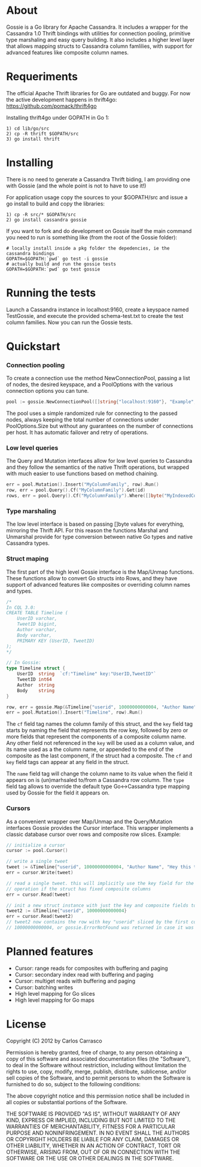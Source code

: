 # About

Gossie is a Go library for Apache Cassandra. It includes a wrapper for the Cassandra 1.0 Thrift bindings with utilities for connection pooling, primitive type marshaling and easy query building. It also includes a higher level layer that allows mapping structs to Cassandra column famlilies, with support for advanced features like composite column names.


# Requeriments

The official Apache Thrift libraries for Go are outdated and buggy. For now the active development happens in thrift4go:
https://github.com/pomack/thrift4go

Installing thrift4go under GOPATH in Go 1:

```
1) cd lib/go/src
2) cp -R thrift $GOPATH/src
3) go install thrift
```


# Installing

There is no need to generate a Cassandra Thrift biding, I am providing one with Gossie (and the whole point is not to have to use it!)

For application usage copy the sources to your $GOPATH/src and issue a go install to build and copy the libraries:

```
1) cp -R src/* $GOPATH/src
2) go install cassandra gossie
```

If you want to fork and do development on Gossie itself the main command you need to run is something like (from the root of the Gossie folder):

```
# locally install inside a pkg folder the depedencies, ie the cassandra bindings
GOPATH=$GOPATH:`pwd` go test -i gossie
# actually build and run the gossie tests
GOPATH=$GOPATH:`pwd` go test gossie
```


# Running the tests

Launch a Cassandra instance in localhost:9160, create a keyspace named TestGossie, and execute the provided schema-test.txt to create the test column families. Now you can run the Gossie tests.


# Quickstart

### Connection pooling

To create a connection use the method NewConnectionPool, passing a list of nodes, the desired keyspace, and a PoolOptions with the various connection options you can tune.

```Go
pool := gossie.NewConnectionPool([]string{"localhost:9160"}, "Example", PoolOptions{Size: 50, Timeout: 3000})
````

The pool uses a simple randomized rule for connecting to the passed nodes, always keeping the total number of connections under PoolOptions.Size but without any guarantees on the number of connections per host. It has automatic failover and retry of operations.

### Low level queries

The Query and Mutation interfaces allow for low level queries to Cassandra and they follow the semantics of the native Thrift operations, but wrapped with much easier to use functions based on method chaining.

```Go
err = pool.Mutation().Insert("MyColumnFamily", row).Run()
row, err = pool.Query().Cf("MyColumnFamily").Get(id)
rows, err = pool.Query().Cf("MyColumnFamily").Where([]byte("MyIndexedColumn"), EQ, []byte("hi!")).IndexedGet(&IndexedRange{Count: 1000})
````

### Type marshaling

The low level interface is based on passing []byte values for everything, mirroring the Thrift API. For this reason the functions Marshal and Unmarshal provide for type conversion between native Go types and native Cassandra types.

### Struct maping

The first part of the high level Gossie interface is the Map/Unmap functions. These functions allow to convert Go structs into Rows, and they have support of advanced features like composites or overriding column names and types.

```Go
/*
In CQL 3.0:
CREATE TABLE Timeline (
    UserID varchar,
    TweetID bigint,
    Author varchar,
    Body varchar,
    PRIMARY KEY (UserID, TweetID)
);
*/

// In Gossie:
type Timeline struct {
	UserID  string  `cf:"Timeline" key:"UserID,TweetID"`
	TweetID int64
	Author  string
	Body    string
}

row, err = gossie.Map(&Timeline{"userid", 10000000000004, "Author Name", "Hey this thing rocks!"})
err = pool.Mutation().Insert("Timeline", row).Run()
````

The `cf` field tag names the column family of this struct, and the `key` field tag starts by naming the field that represents the row key, followed by zero or more fields that represent the components of a composite column name. Any other field not referenced in the `key` will be used as a column value, and its name used as a the column name, or appended to the end of the composite as the last component, if the struct had a composite. The `cf` and `key` field tags can appear at any field in the struct.

The `name` field tag will change the column name to its value when the field it appears on is (un)marhsaled to/from a Cassandra row column. The `type` field tag allows to override the default type Go<->Cassandra type mapping used by Gossie for the field it appears on.

### Cursors

As a convenient wrapper over Map/Unmap and the Query/Mutation interfaces Gossie provides the Cursor interface. This wrapper implements a classic database cursor over rows and composite row slices. Example:

```Go
// initialize a cursor
cursor := pool.Cursor()

// write a single tweet
tweet := &Timeline{"userid", 10000000000004, "Author Name", "Hey this thing rocks!"}
err = cursor.Write(tweet)

// read a single tweet. this will implicitly use the key field for the row key, and will add a slice
// operation if the struct has fixed composite columns
err = cursor.Read(tweet)

// init a new struct instance with just the key and composite fields to read a different tweet
tweet2 := &Timeline{"userid", 10000000000004}
err = cursor.Read(tweet2)
// tweet2 now contains the row with key "userid" sliced by the first comparator field equaled to
// 10000000000004, or gossie.ErrorNotFound was returned in case it was not found
````


# Planned features

- Cursor: range reads for composites with buffering and paging
- Cursor: secondary index read with buffering and paging
- Cursor: multiget reads with buffering and paging
- Cursor: batching writes
- High level mapping for Go slices
- High level mapping for Go maps


# License

Copyright (C) 2012 by Carlos Carrasco

Permission is hereby granted, free of charge, to any person obtaining a copy
of this software and associated documentation files (the "Software"), to deal
in the Software without restriction, including without limitation the rights
to use, copy, modify, merge, publish, distribute, sublicense, and/or sell
copies of the Software, and to permit persons to whom the Software is
furnished to do so, subject to the following conditions:

The above copyright notice and this permission notice shall be included in
all copies or substantial portions of the Software.

THE SOFTWARE IS PROVIDED "AS IS", WITHOUT WARRANTY OF ANY KIND, EXPRESS OR
IMPLIED, INCLUDING BUT NOT LIMITED TO THE WARRANTIES OF MERCHANTABILITY,
FITNESS FOR A PARTICULAR PURPOSE AND NONINFRINGEMENT. IN NO EVENT SHALL THE
AUTHORS OR COPYRIGHT HOLDERS BE LIABLE FOR ANY CLAIM, DAMAGES OR OTHER
LIABILITY, WHETHER IN AN ACTION OF CONTRACT, TORT OR OTHERWISE, ARISING FROM,
OUT OF OR IN CONNECTION WITH THE SOFTWARE OR THE USE OR OTHER DEALINGS IN
THE SOFTWARE.
